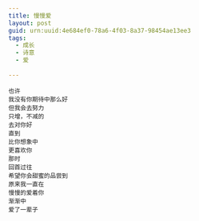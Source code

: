 ```yaml
---
title: 慢慢爱
layout: post
guid: urn:uuid:4e684ef0-78a6-4f03-8a37-98454ae13ee3
tags:
  - 成长 
  - 诗意
  - 爱
  
---
```


	也许
	我没有你期待中那么好
	但我会去努力
	只增，不减的
	去对你好
	直到
	比你想象中
	更喜欢你
	那时
	回首过往
	希望你会甜蜜的品尝到
	原来我一直在
	慢慢的爱着你
	渐渐中
	爱了一辈子